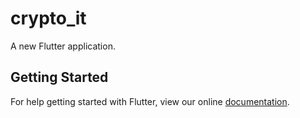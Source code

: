 # crypto_it

A new Flutter application.

## Getting Started

For help getting started with Flutter, view our online
[documentation](https://flutter.io/).
